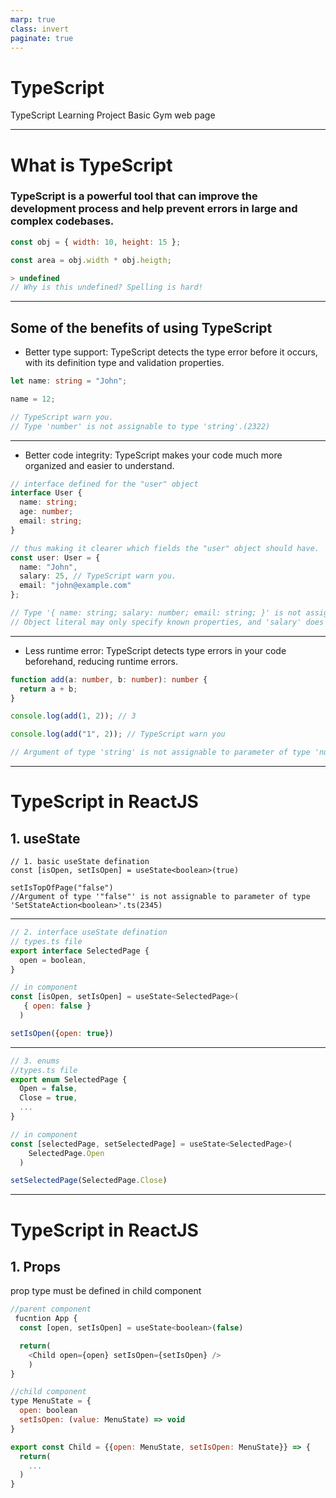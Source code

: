 ```yaml
---
marp: true
class: invert
paginate: true
---
```


# TypeScript

TypeScript Learning Project
Basic Gym web page

---

# What is TypeScript

### TypeScript is a powerful tool that can improve the development process and help prevent errors in large and complex codebases.

```javascript
const obj = { width: 10, height: 15 };

const area = obj.width * obj.heigth;

> undefined
// Why is this undefined? Spelling is hard!
```

---

## Some of the benefits of using TypeScript

- Better type support: TypeScript detects the type error before it occurs, with its definition type and validation properties.

```TypeScript
let name: string = "John";

name = 12;

// TypeScript warn you.
// Type 'number' is not assignable to type 'string'.(2322)
```

---

- Better code integrity: TypeScript makes your code much more organized and easier to understand.

```TypeScript
// interface defined for the "user" object
interface User {
  name: string;
  age: number;
  email: string;
}

// thus making it clearer which fields the "user" object should have.
const user: User = {
  name: "John",
  salary: 25, // TypeScript warn you.
  email: "john@example.com"
};

// Type '{ name: string; salary: number; email: string; }' is not assignable to type 'User'.
// Object literal may only specify known properties, and 'salary' does not exist in type 'User'.(2322)

```

---

- Less runtime error: TypeScript detects type errors in your code beforehand, reducing runtime errors.

```TypeScript
function add(a: number, b: number): number {
  return a + b;
}

console.log(add(1, 2)); // 3

console.log(add("1", 2)); // TypeScript warn you

// Argument of type 'string' is not assignable to parameter of type 'number'.(2345)
```

---

# TypeScript in ReactJS

## 1. useState

```Jsx
// 1. basic useState defination
const [isOpen, setIsOpen] = useState<boolean>(true)

setIsTopOfPage("false")
//Argument of type '"false"' is not assignable to parameter of type 'SetStateAction<boolean>'.ts(2345)
```

---

```jsx
// 2. interface useState defination
// types.ts file
export interface SelectedPage {
  open = boolean,
}

// in component
const [isOpen, setIsOpen] = useState<SelectedPage>(
   { open: false }
  )

setIsOpen({open: true})
```

---

```jsx
// 3. enums
//types.ts file
export enum SelectedPage {
  Open = false,
  Close = true,
  ...
}

// in component
const [selectedPage, setSelectedPage] = useState<SelectedPage>(
    SelectedPage.Open
  )

setSelectedPage(SelectedPage.Close)
```

---

# TypeScript in ReactJS

## 1. Props

prop type must be defined in child component

```javascript
//parent component
 fucntion App {
  const [open, setIsOpen] = useState<boolean>(false)

  return(
    <Child open={open} setIsOpen={setIsOpen} />
    )
}

//child component
type MenuState = {
  open: boolean
  setIsOpen: (value: MenuState) => void
}

export const Child = {{open: MenuState, setIsOpen: MenuState}} => {
  return(
    ...
  )
}
```
